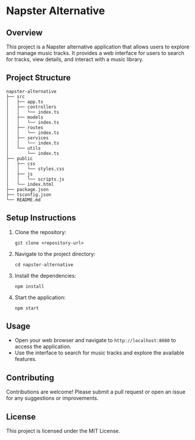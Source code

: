 # Napster Alternative

## Overview
This project is a Napster alternative application that allows users to explore and manage music tracks. It provides a web interface for users to search for tracks, view details, and interact with a music library.

## Project Structure
```
napster-alternative
├── src
│   ├── app.ts
│   ├── controllers
│   │   └── index.ts
│   ├── models
│   │   └── index.ts
│   ├── routes
│   │   └── index.ts
│   ├── services
│   │   └── index.ts
│   └── utils
│       └── index.ts
├── public
│   ├── css
│   │   └── styles.css
│   ├── js
│   │   └── scripts.js
│   └── index.html
├── package.json
├── tsconfig.json
└── README.md
```

## Setup Instructions
1. Clone the repository:
   ```
   git clone <repository-url>
   ```
2. Navigate to the project directory:
   ```
   cd napster-alternative
   ```
3. Install the dependencies:
   ```
   npm install
   ```
4. Start the application:
   ```
   npm start
   ```

## Usage
- Open your web browser and navigate to `http://localhost:8080` to access the application.
- Use the interface to search for music tracks and explore the available features.

## Contributing
Contributions are welcome! Please submit a pull request or open an issue for any suggestions or improvements.

## License
This project is licensed under the MIT License.
